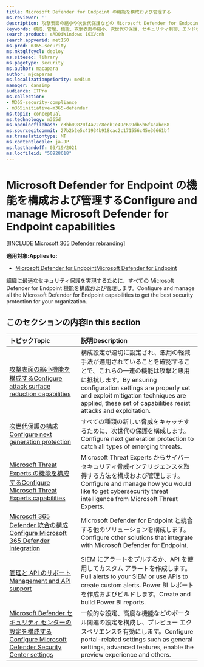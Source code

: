 ```yaml
---
title: Microsoft Defender for Endpoint の機能を構成および管理する
ms.reviewer: ''
description: 攻撃表面の縮小や次世代保護などの Microsoft Defender for Endpoint 機能の構成と管理
keywords: 構成、管理、機能、攻撃表面の縮小、次世代の保護、セキュリティ制御、エンドポイントの検出と応答、自動調査と修復、セキュリティ制御、コントロール
search.product: eADQiWindows 10XVcnh
search.appverid: met150
ms.prod: m365-security
ms.mktglfcycl: deploy
ms.sitesec: library
ms.pagetype: security
ms.author: macapara
author: mjcaparas
ms.localizationpriority: medium
manager: dansimp
audience: ITPro
ms.collection:
- M365-security-compliance
- m365initiative-m365-defender
ms.topic: conceptual
ms.technology: m365d
ms.openlocfilehash: c3bb09820f4a22c8ecb1e49c699db5b6f4cabc68
ms.sourcegitcommit: 27b2b2e5c41934b918cac2c171556c45e36661bf
ms.translationtype: MT
ms.contentlocale: ja-JP
ms.lasthandoff: 03/19/2021
ms.locfileid: "50928618"
---
```

# <a name="configure-and-manage-microsoft-defender-for-endpoint-capabilities"></a><span data-ttu-id="d7b30-104">Microsoft Defender for Endpoint の機能を構成および管理する</span><span class="sxs-lookup"><span data-stu-id="d7b30-104">Configure and manage Microsoft Defender for Endpoint capabilities</span></span>

[!INCLUDE [Microsoft 365 Defender rebranding](../includes/microsoft-defender.md)]

<span data-ttu-id="d7b30-105">**適用対象:**</span><span class="sxs-lookup"><span data-stu-id="d7b30-105">**Applies to:**</span></span>

- [<span data-ttu-id="d7b30-106">Microsoft Defender for Endpoint</span><span class="sxs-lookup"><span data-stu-id="d7b30-106">Microsoft Defender for Endpoint</span></span>](https://go.microsoft.com/fwlink/p/?linkid=2069559)

<span data-ttu-id="d7b30-107">組織に最適なセキュリティ保護を実現するために、すべての Microsoft Defender for Endpoint 機能を構成および管理します。</span><span class="sxs-lookup"><span data-stu-id="d7b30-107">Configure and manage all the Microsoft Defender for Endpoint capabilities to get the best security protection for your organization.</span></span> 


## <a name="in-this-section"></a><span data-ttu-id="d7b30-108">このセクションの内容</span><span class="sxs-lookup"><span data-stu-id="d7b30-108">In this section</span></span> 
<span data-ttu-id="d7b30-109">トピック</span><span class="sxs-lookup"><span data-stu-id="d7b30-109">Topic</span></span> | <span data-ttu-id="d7b30-110">説明</span><span class="sxs-lookup"><span data-stu-id="d7b30-110">Description</span></span> 
:---|:---
[<span data-ttu-id="d7b30-111">攻撃表面の縮小機能を構成する</span><span class="sxs-lookup"><span data-stu-id="d7b30-111">Configure attack surface reduction capabilities</span></span>](/windows/security/threat-protection/microsoft-defender-atp/configure-attack-surface-reduction) |  <span data-ttu-id="d7b30-112">構成設定が適切に設定され、悪用の軽減手法が適用されていることを確認することで、これらの一連の機能は攻撃と悪用に抵抗します。</span><span class="sxs-lookup"><span data-stu-id="d7b30-112">By ensuring configuration settings are properly set and exploit mitigation techniques are applied, these set of capabilities resist attacks and exploitation.</span></span> 
[<span data-ttu-id="d7b30-113">次世代保護の構成</span><span class="sxs-lookup"><span data-stu-id="d7b30-113">Configure next generation protection</span></span>](/windows/security/threat-protection/windows-defender-antivirus/configure-windows-defender-antivirus-features) | <span data-ttu-id="d7b30-114">すべての種類の新しい脅威をキャッチするために、次世代の保護を構成します。</span><span class="sxs-lookup"><span data-stu-id="d7b30-114">Configure next generation protection to catch all types of emerging threats.</span></span>
[<span data-ttu-id="d7b30-115">Microsoft Threat Experts の機能を構成する</span><span class="sxs-lookup"><span data-stu-id="d7b30-115">Configure Microsoft Threat Experts capabilities</span></span>](/windows/security/threat-protection/microsoft-defender-atp/configure-microsoft-threat-experts) | <span data-ttu-id="d7b30-116">Microsoft Threat Experts からサイバーセキュリティ脅威インテリジェンスを取得する方法を構成および管理します。</span><span class="sxs-lookup"><span data-stu-id="d7b30-116">Configure and manage how you would like to get cybersecurity threat intelligence from Microsoft Threat Experts.</span></span>
[<span data-ttu-id="d7b30-117">Microsoft 365 Defender 統合の構成</span><span class="sxs-lookup"><span data-stu-id="d7b30-117">Configure Microsoft 365 Defender integration</span></span>](/windows/security/threat-protection/microsoft-defender-atp/threat-protection-integration)| <span data-ttu-id="d7b30-118">Microsoft Defender for Endpoint と統合する他のソリューションを構成します。</span><span class="sxs-lookup"><span data-stu-id="d7b30-118">Configure other solutions that integrate with Microsoft Defender for Endpoint.</span></span>
[<span data-ttu-id="d7b30-119">管理と API のサポート</span><span class="sxs-lookup"><span data-stu-id="d7b30-119">Management and API support</span></span>](/windows/security/threat-protection/microsoft-defender-atp/management-apis)| <span data-ttu-id="d7b30-120">SIEM にアラートをプルするか、API を使用してカスタム アラートを作成します。</span><span class="sxs-lookup"><span data-stu-id="d7b30-120">Pull alerts to your SIEM or use APIs to create custom alerts.</span></span> <span data-ttu-id="d7b30-121">Power BI レポートを作成およびビルドします。</span><span class="sxs-lookup"><span data-stu-id="d7b30-121">Create and build Power BI reports.</span></span> 
[<span data-ttu-id="d7b30-122">Microsoft Defender セキュリティ センターの設定を構成する</span><span class="sxs-lookup"><span data-stu-id="d7b30-122">Configure Microsoft Defender Security Center settings</span></span>](/windows/security/threat-protection/microsoft-defender-atp/preferences-setup) |  <span data-ttu-id="d7b30-123">一般的な設定、高度な機能などのポータル関連の設定を構成し、プレビュー エクスペリエンスを有効にします。</span><span class="sxs-lookup"><span data-stu-id="d7b30-123">Configure portal-related settings such as general settings, advanced features, enable the preview experience and others.</span></span>